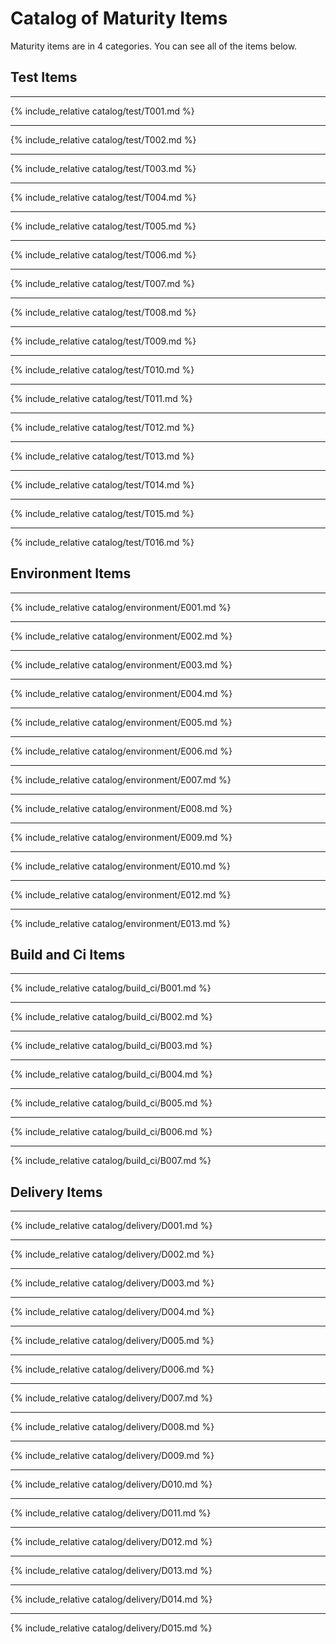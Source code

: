 # Catalog of Maturity Items

Maturity items are in 4 categories. You can see all of the items below.

## Test Items

---
{% include_relative catalog/test/T001.md %}

---
{% include_relative catalog/test/T002.md %}

---
{% include_relative catalog/test/T003.md %}

---
{% include_relative catalog/test/T004.md %}

---
{% include_relative catalog/test/T005.md %}

---
{% include_relative catalog/test/T006.md %}

---
{% include_relative catalog/test/T007.md %}

---
{% include_relative catalog/test/T008.md %}

---
{% include_relative catalog/test/T009.md %}

---
{% include_relative catalog/test/T010.md %}

---
{% include_relative catalog/test/T011.md %}

---
{% include_relative catalog/test/T012.md %}

---
{% include_relative catalog/test/T013.md %}

---
{% include_relative catalog/test/T014.md %}

---
{% include_relative catalog/test/T015.md %}

---
{% include_relative catalog/test/T016.md %}

## Environment Items

---
{% include_relative catalog/environment/E001.md %}

---
{% include_relative catalog/environment/E002.md %}

---
{% include_relative catalog/environment/E003.md %}

---
{% include_relative catalog/environment/E004.md %}

---
{% include_relative catalog/environment/E005.md %}

---
{% include_relative catalog/environment/E006.md %}

---
{% include_relative catalog/environment/E007.md %}

---
{% include_relative catalog/environment/E008.md %}

---
{% include_relative catalog/environment/E009.md %}

---
{% include_relative catalog/environment/E010.md %}

---
{% include_relative catalog/environment/E012.md %}

---
{% include_relative catalog/environment/E013.md %}

## Build and Ci Items

---
{% include_relative catalog/build_ci/B001.md %}

---
{% include_relative catalog/build_ci/B002.md %}

---
{% include_relative catalog/build_ci/B003.md %}

---
{% include_relative catalog/build_ci/B004.md %}

---
{% include_relative catalog/build_ci/B005.md %}

---
{% include_relative catalog/build_ci/B006.md %}

---
{% include_relative catalog/build_ci/B007.md %}

## Delivery Items

---
{% include_relative catalog/delivery/D001.md %}

---
{% include_relative catalog/delivery/D002.md %}

---
{% include_relative catalog/delivery/D003.md %}

---
{% include_relative catalog/delivery/D004.md %}

---
{% include_relative catalog/delivery/D005.md %}

---
{% include_relative catalog/delivery/D006.md %}

---
{% include_relative catalog/delivery/D007.md %}

---
{% include_relative catalog/delivery/D008.md %}

---
{% include_relative catalog/delivery/D009.md %}

---
{% include_relative catalog/delivery/D010.md %}

---
{% include_relative catalog/delivery/D011.md %}

---
{% include_relative catalog/delivery/D012.md %}

---
{% include_relative catalog/delivery/D013.md %}

---
{% include_relative catalog/delivery/D014.md %}

---
{% include_relative catalog/delivery/D015.md %}
